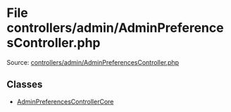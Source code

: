 File controllers/admin/AdminPreferencesController.php
=========

Source: [controllers/admin/AdminPreferencesController.php](https://github.com/PrestaShop/PrestaShop/blob/1.6.0.5/controllers/admin/AdminPreferencesController.php)


Classes
-------

* [AdminPreferencesControllerCore](class.AdminPreferencesControllerCore.md)

